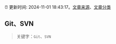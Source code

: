 :alarm_clock: 更新时间: 2024-11-01 18:43:17。[文章来源](/README.md)、[文章分类](/TAGS.md)

## Git、SVN


> 关键字：`Git`、`SVN`



